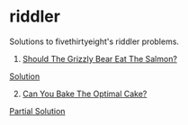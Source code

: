 # riddler
Solutions to fivethirtyeight's riddler problems.

1. [Should The Grizzly Bear Eat The Salmon?](http://fivethirtyeight.com/features/should-the-grizzly-bear-eat-the-salmon/)

[Solution](Riddler%20Grizzly%20Bear.ipynb)

2. [Can You Bake The Optimal Cake?](http://fivethirtyeight.com/features/can-you-bake-the-optimal-cake/)               

[Partial Solution](cake-riddler.pdf)

